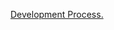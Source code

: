 [Development Process.](Development-Process/Overview.md)

<!---
ok blob added [Development Process.](Development-Process/Overview.md)

bad [Development Process.](Development-Process/Overview)

bad [Development Process.](./Development-Process/Overview)

ok [Development Process.](./Development-Process/Overview.md)

[link to the file](README)

[link to the file](README.md)
-->